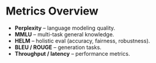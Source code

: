 # Metrics Overview

- **Perplexity** – language modeling quality.  
- **MMLU** – multi-task general knowledge.  
- **HELM** – holistic eval (accuracy, fairness, robustness).  
- **BLEU / ROUGE** – generation tasks.  
- **Throughput / latency** – performance metrics.
